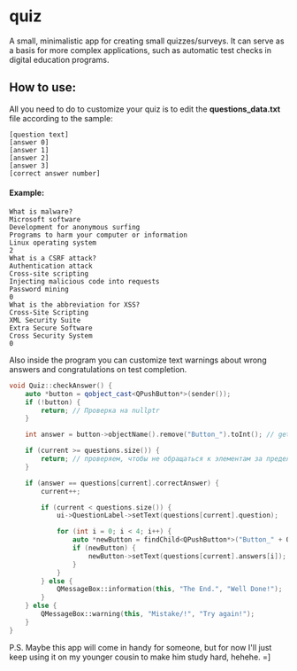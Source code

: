 # quiz
A small, minimalistic app for creating small quizzes/surveys. 
It can serve as a basis for more complex applications, such as automatic test checks in digital education programs. 

## How to use:
All you need to do to customize your quiz is to edit the **questions_data.txt** file according to the sample:
```
[question text]
[answer 0]
[answer 1]
[answer 2]
[answer 3]
[correct answer number]
```
#### Example:
```
What is malware?
Microsoft software
Development for anonymous surfing
Programs to harm your computer or information
Linux operating system
2
What is a CSRF attack?
Authentication attack
Cross-site scripting
Injecting malicious code into requests
Password mining
0
What is the abbreviation for XSS?
Cross-Site Scripting
XML Security Suite
Extra Secure Software
Cross Security System
0
```
Also inside the program you can customize text warnings about wrong answers and congratulations on test completion.
```cpp
void Quiz::checkAnswer() {
    auto *button = qobject_cast<QPushButton*>(sender());
    if (!button) {
        return; // Проверка на nullptr
    }

    int answer = button->objectName().remove("Button_").toInt(); // get the index of the answer selected

    if (current >= questions.size()) {
        return; // проверяем, чтобы не обращаться к элементам за пределами
    }

    if (answer == questions[current].correctAnswer) {
        current++;

        if (current < questions.size()) {
            ui->QuestionLabel->setText(questions[current].question);

            for (int i = 0; i < 4; i++) {
                auto *newButton = findChild<QPushButton*>("Button_" + QString::number(i));
                if (newButton) {
                    newButton->setText(questions[current].answers[i]);
                }
            }
        } else {
            QMessageBox::information(this, "The End.", "Well Done!");    // Here u can change messages
        }
    } else {
        QMessageBox::warning(this, "Mistake/!", "Try again!");
    }
}
```
P.S. Maybe this app will come in handy for someone, but for now I'll just keep using it on my younger cousin to make him study hard, hehehe. =]
